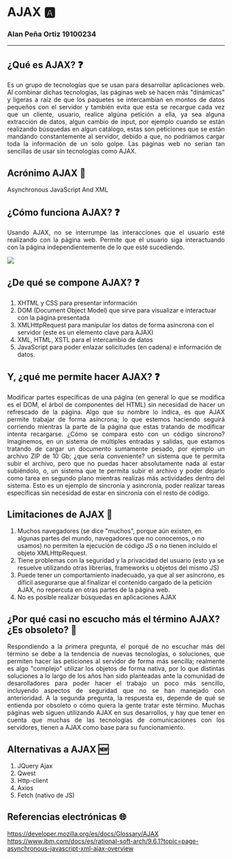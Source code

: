 # AJAX 🅰️ 
### Alan Peña Ortiz 19100234
----

## ¿Qué es AJAX? ❓
<p style="text-align: justify">Es un grupo de tecnologías que se usan para desarrollar aplicaciones web.  
Al combinar dichas tecnologías, las páginas web se hacen más "dinámicas" y ligeras  
a raíz de que los paquetes se intercambian en montos de datos pequeños con el servidor  
y también evita que esta se recargue cada vez que un cliente, usuario, realice algúna  
petición a ella, ya sea alguna extracción de datos, algun cambio de input, por ejemplo  
cuando se están realizando búsquedas en algun catálogo, estas son peticiones que se  
están mandando constantemente al servidor, debido a que, no podríamos cargar toda la  
información de un solo golpe. Las páginas web no serían tan sencillas de usar sin tecnologías  
como AJAX. </p>

## Acrónimo AJAX 📖
Asynchronous JavaScript And XML

## ¿Cómo funciona AJAX? ❓
<p style="text-align: justify">Usando AJAX, no se interrumpe las interacciones que el usuario esté realizando con la página web. Permite que el usuario siga interactuando con la página independientemente de lo que esté sucediendo.</p> 

<img src="https://www.ibm.com/docs/es/SS8PJ7_9.6.1/com.ibm.etools.webtoolscore.doc/images/ajaxWebAppModel.gif"/>

## ¿De qué se compone AJAX? ❓
1. XHTML y CSS para presentar información
2. DOM (Document Object Model) que sirve para visualizar e interactuar con la página presentada
3. XMLHttpRequest para manipular los datos de forma asíncrona con el servidor (este es un elemento clave para AJAX)
4. XML, HTML, XSTL para el intercambio de datos
5. JavaScript para poder enlazar solicitudes (en cadena) e información de datos.

## Y, ¿qué me permite hacer AJAX? ❓
<p style="text-align: justify">Modificar partes específicas de una página (en general lo que se modifica es el DOM, el árbol de componentes del HTML) sin necesidad de hacer un refrescado de la página. Algo que su nombre lo indica, es que AJAX permite trabajar de forma asíncrona; lo que estemos haciendo seguirá corriendo mientras la parte de la página que estas tratando de modificar intenta recargarse. ¿Cómo se compara esto con un código síncrono? Imaginemos, en un sistema de múltiples entradas y salidas, que estamos tratando de cargar un documento sumamente pesado, por ejemplo un archivo ZIP de 10 Gb; ¿que sería conveniente? un sistema que te permita subir el archivo, pero que no puedas hacer absolutamente nada al estar subiéndolo, o, un sistema que te permita subir el archivo y poder dejarlo como tarea en segundo plano mientras realizas más actividades dentro del sistema. Esto es un ejemplo de sincronía y asincronía, poder realizar tareas específicas sin necesidad de estar en sincronía con el resto de código.</p>

## Limitaciones de AJAX 🛑
1. Muchos navegadores (se dice "muchos", porque aún existen, en algunas partes del mundo, navegadores que no conocemos, o no usamos) no permiten la ejecución de código JS o no tienen incluido el objeto XMLHttpRequest.
2. Tiene problemas con la seguridad y la privacidad del usuario (esto ya se resuelve utilizando otras librerías, frameworks u objetos del mismo JS)
3. Puede tener un comportamiento inadecuado, ya que al ser asíncrono, es díficil asegurarse que al finalizar el contenido cargado de la petición AJAX, no repercuta en otras partes de la página web.
4. No es posible realizar búsquedas en aplicaciones AJAX



## ¿Por qué casi no escucho más el término AJAX? ¿Es obsoleto? 🥴
<p style="text-align: justify">Respondiendo a la primera pregunta, el porqué de no escuchar más del término se debe a la tendencia de nuevas tecnologías, o soluciones, que permiten hacer las peticiones al servidor de forma más sencilla; realmente es algo "complejo" utilizar los objetos de forma nativa, por lo que distintas soluciones a lo largo de los años han sido planteadas ante la comunidad de desarolladores para poder hacer el trabajo un poco más sencillo, incluyendo aspectos de seguridad que no se han manejado con anterioridad. A la segunda pregunta, la respuesta es, depende de qué se entienda por obsoleto o cómo quiera la gente tratar este término. Muchas páginas web siguen utilizando AJAX en sus desarrollos, y hay que tener en cuenta que muchas de las tecnologías de comunicaciones con los servidores, tienen a AJAX como base para su funcionamiento.</p>

## Alternativas a AJAX 🆕

1. JQuery Ajax
2. Qwest
3. Http-client
4. Axios
5. Fetch (nativo de JS)

## Referencias electrónicas 🌐
https://developer.mozilla.org/es/docs/Glossary/AJAX
https://www.ibm.com/docs/es/rational-soft-arch/9.6.1?topic=page-asynchronous-javascript-xml-ajax-overview